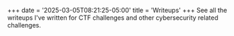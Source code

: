 +++
date = '2025-03-05T08:21:25-05:00'
title = 'Writeups'
+++
See all the writeups I've written for CTF challenges and other cybersecurity related challenges.